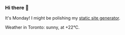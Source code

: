 ### Hi there :wave:

It's Monday! I might be polishing my [static site generator](https://github.com/bewuethr/pandoc-bash-blog).

Weather in Toronto: sunny, at +22°C.
